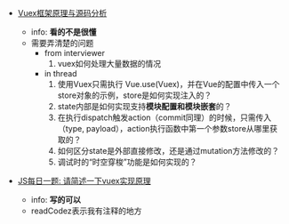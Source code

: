- [Vuex框架原理与源码分析](https://tech.meituan.com/2017/04/27/vuex-code-analysis.html)
  - info: **看的不是很懂**
  - 需要弄清楚的问题
    - from interviewer
      1. vuex如何处理大量数据的情况
    - in thread
      1. 使用Vuex只需执行 Vue.use(Vuex)，并在Vue的配置中传入一个store对象的示例，store是如何实现注入的？
      2. state内部是如何实现支持**模块配置和模块嵌套**的？
      3. 在执行dispatch触发action（commit同理）的时候，只需传入（type, payload），action执行函数中第一个参数store从哪里获取的？
      4. 如何区分state是外部直接修改，还是通过mutation方法修改的？
      5. 调试时的“时空穿梭”功能是如何实现的？


- [JS每日一题: 请简述一下vuex实现原理](https://segmentfault.com/a/1190000018251844)
  - info: **写的可以**
  - readCodez表示我有注释的地方